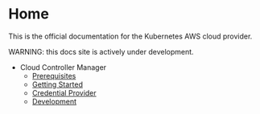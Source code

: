 # Home

This is the official documentation for the Kubernetes AWS cloud provider.

WARNING: this docs site is actively under development.

* Cloud Controller Manager
    * [Prerequisites](prerequisites.md)
    * [Getting Started](getting_started.md)
    * [Credential Provider](credential_provider.md)
    * [Development](development.md)

